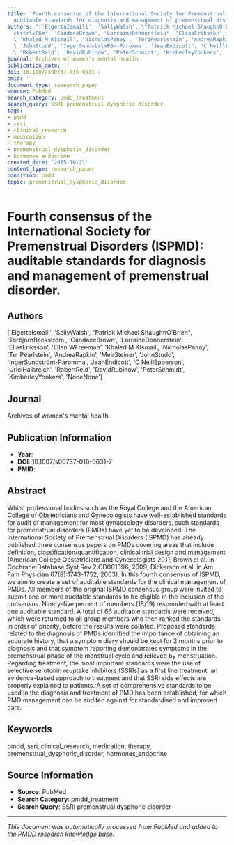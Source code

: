 ```yaml
---
title: 'Fourth consensus of the International Society for Premenstrual Disorders (ISPMD):
  auditable standards for diagnosis and management of premenstrual disorder.'
authors: "['ElgertaIsmaili', 'SallyWalsh', \"Patrick Michael ShaughnO'Brien\", 'TorbjornB\xE4\
  ckstr\xF6m', 'CandaceBrown', 'LorraineDennerstein', 'EliasEriksson', 'Ellen WFreeman',\
  \ 'Khaled M KIsmail', 'NicholasPanay', 'TeriPearlstein', 'AndreaRapkin', 'MeirSteiner',\
  \ 'JohnStudd', 'IngerSundstr\xF6m-Paromma', 'JeanEndicott', 'C NeillEpperson', 'UrielHalbreich',\
  \ 'RobertReid', 'DavidRubinow', 'PeterSchmidt', 'KimberleyYonkers', 'NoneNone']"
journal: Archives of women's mental health
publication_date: ''
doi: 10.1007/s00737-016-0631-7
pmid: ''
document_type: research_paper
source: PubMed
search_category: pmdd_treatment
search_query: SSRI premenstrual dysphoric disorder
tags:
- pmdd
- ssri
- clinical_research
- medication
- therapy
- premenstrual_dysphoric_disorder
- hormones_endocrine
created_date: '2025-10-21'
content_type: research_paper
condition: pmdd
topic: premenstrual_dysphoric_disorder
---
```


# Fourth consensus of the International Society for Premenstrual Disorders (ISPMD): auditable standards for diagnosis and management of premenstrual disorder.

## Authors
['ElgertaIsmaili', 'SallyWalsh', "Patrick Michael ShaughnO'Brien", 'TorbjornBäckström', 'CandaceBrown', 'LorraineDennerstein', 'EliasEriksson', 'Ellen WFreeman', 'Khaled M KIsmail', 'NicholasPanay', 'TeriPearlstein', 'AndreaRapkin', 'MeirSteiner', 'JohnStudd', 'IngerSundström-Paromma', 'JeanEndicott', 'C NeillEpperson', 'UrielHalbreich', 'RobertReid', 'DavidRubinow', 'PeterSchmidt', 'KimberleyYonkers', 'NoneNone']

## Journal
Archives of women's mental health

## Publication Information
- **Year**: 
- **DOI**: 10.1007/s00737-016-0631-7
- **PMID**: 

## Abstract
Whilst professional bodies such as the Royal College and the American College of Obstetricians and Gynecologists have well-established standards for audit of management for most gynaecology disorders, such standards for premenstrual disorders (PMDs) have yet to be developed. The International Society of Premenstrual Disorders (ISPMD) has already published three consensus papers on PMDs covering areas that include definition, classification/quantification, clinical trial design and management (American College Obstetricians and Gynecologists 2011; Brown et al. in Cochrane Database Syst Rev 2:CD001396, 2009; Dickerson et al. in Am Fam Physician 67(8):1743-1752, 2003). In this fourth consensus of ISPMD, we aim to create a set of auditable standards for the clinical management of PMDs. All members of the original ISPMD consensus group were invited to submit one or more auditable standards to be eligible in the inclusion of the consensus. Ninety-five percent of members (18/19) responded with at least one auditable standard. A total of 66 auditable standards were received, which were returned to all group members who then ranked the standards in order of priority, before the results were collated. Proposed standards related to the diagnosis of PMDs identified the importance of obtaining an accurate history, that a symptom diary should be kept for 2 months prior to diagnosis and that symptom reporting demonstrates symptoms in the premenstrual phase of the menstrual cycle and relieved by menstruation. Regarding treatment, the most important standards were the use of selective serotonin reuptake inhibitors (SSRIs) as a first line treatment, an evidence-based approach to treatment and that SSRI side effects are properly explained to patients. A set of comprehensive standards to be used in the diagnosis and treatment of PMD has been established, for which PMD management can be audited against for standardised and improved care.

## Keywords
pmdd, ssri, clinical_research, medication, therapy, premenstrual_dysphoric_disorder, hormones_endocrine

## Source Information
- **Source**: PubMed
- **Search Category**: pmdd_treatment
- **Search Query**: SSRI premenstrual dysphoric disorder

---
*This document was automatically processed from PubMed and added to the PMDD research knowledge base.*
